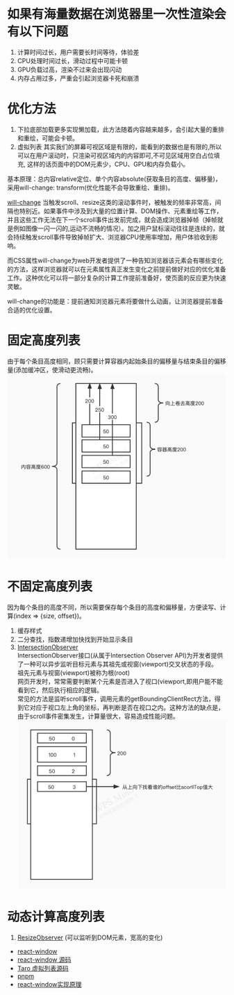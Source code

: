 <!--
 * @Author: xinxu azzlzzxz@gmail.com
 * @Date: 2022-06-16 16:28:26
 * @LastEditors: xinxu azzlzzxz@gmail.com
 * @LastEditTime: 2022-06-23 20:37:57
 * @FilePath: /VirtualList/README.md
-->
# 如果有海量数据在浏览器里一次性渲染会有以下问题
1. 计算时间过长，用户需要长时间等待，体验差
2. CPU处理时间过长，滑动过程中可能卡顿
3. GPU负载过高，渲染不过来会出现闪动
4. 内存占用过多，严重会引起浏览器卡死和崩溃
# 优化方法
1. 下拉底部加载更多实现懒加载，此方法随着内容越来越多，会引起大量的重排和重绘，可能会卡顿。
2. 虚拟列表 其实我们的屏幕可视区域是有限的，能看到的数据也是有限的,所以可以在用户滚动时，只渲染可视区域内的内容即可,不可见区域用空白占位填充, 这样的话页面中的DOM元素少，CPU、GPU和内存负载小。

基本原理：总内容relative定位、单个内容absolute(获取条目的高度、偏移量)，采用will-change: transform(优化性能不会导致重绘、重排)。

[will-change](https://developer.mozilla.org/zh-CN/docs/Web/CSS/will-change)
当触发scroll、resize这类的滚动事件时，被触发的频率非常高，间隔也特别近。如果事件中涉及到大量的位置计算、DOM操作、元素重绘等工作，并且这些工作无法在下一个scroll事件出发前完成，就会造成浏览器掉帧（掉帧就是例如图像一闪一闪的,运动不流畅的情况）。加之用户鼠标滚动往往是连续的，就会持续触发scroll事件导致掉帧扩大、浏览器CPU使用率增加，用户体验收到影响。

而CSS属性will-change为web开发者提供了一种告知浏览器该元素会有哪些变化的方法，这样浏览器就可以在元素属性真正发生变化之前提前做好对应的优化准备工作。这种优化可以将一部分复杂的计算工作提前准备好，使页面的反应更为快速灵敏。

will-change的功能是：提前通知浏览器元素将要做什么动画，让浏览器提前准备合适的优化设置。

# 固定高度列表
由于每个条目高度相同，顾只需要计算容器内起始条目的偏移量与结束条目的偏移量(添加缓冲区，使滑动更流畅)。
![image](./src/assets/1.jpg)
# 不固定高度列表
因为每个条目的高度不同，所以需要保存每个条目的高度和偏移量，方便读写、计算(index => {size, offset})。
1. 缓存样式
2. 二分查找，指数递增加快找到开始显示条目
3. [IntersectionObserver](https://developer.mozilla.org/zh-CN/docs/Web/API/IntersectionObserver) \
IntersectionObserver接口(从属于Intersection Observer API)为开发者提供了一种可以异步监听目标元素与其祖先或视窗(viewport)交叉状态的手段。\
祖先元素与视窗(viewport)被称为根(root)\
网页开发时，常常需要判断某个元素是否进入了视口(viewport,即用户能不能看到它，然后执行相应的逻辑。\
常见的方法是监听scroll事件，调用元素的getBoundingClientRect方法，得到它对应于视口左上角的坐标，再判断是否在视口之内。这种方法的缺点是，由于scroll事件密集发生，计算量很大，容易造成性能问题。
![image](./src/assets/2.jpg)
# 动态计算高度列表
1. [ResizeObserver](https://developer.mozilla.org/zh-CN/docs/Web/API/ResizeObserver) (可以监听到DOM元素，宽高的变化)

- [react-window](https://react-window-next.vercel.app/#/examples/list/fixed-size)
- [react-window 源码](https://github.com/bvaughn/react-window)
- [Taro 虚拟列表源码](https://github.com/NervJS/taro/tree/next/packages/taro-components/virtual-list/react)
- [pnpm](https://pnpm.io/zh/)
- [react-window实现原理](https://github.com/azzlzzxz/react-window)
